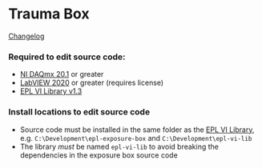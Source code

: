 # Trauma Box

[Changelog](CHANGELOG.md)

### Required to edit source code:
- [NI DAQmx 20.1](https://www.ni.com/en/support/downloads/drivers/download.ni-daq-mx.html#348669) or greater
- [LabVIEW 2020](https://www.ni.com/en/support/downloads/software-products/download.labview.html#346254) or greater (requires license)
- [EPL VI Library v1.3](../../../epl-vi-lib/releases/tag/v1.3)

### Install locations to edit source code
- Source code must be installed in the same folder as the [EPL VI Library](../../../epl-vi-lib), e.g. `C:\Development\epl-exposure-box` and `C:\Development\epl-vi-lib`
- The library *must* be named `epl-vi-lib` to avoid breaking the dependencies in the exposure box source code
